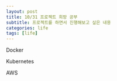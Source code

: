 ```yaml
---
layout: post
title: 10/31 프로젝트 희망 공부
subtitle: 프로젝트를 하면서 진행해보고 싶은 내용
categories: life
tags: [life]
---
```


Docker

Kubernetes

AWS
